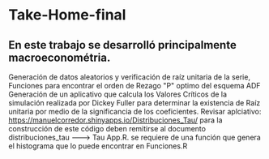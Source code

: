 # Take-Home-final

## En este trabajo se desarrolló principalmente macroeconométria.

Generación de datos aleatorios y verificación de raíz unitaria de la serie, Funciones para encontrar el orden de Rezago "P" optimo del esquema 
ADF Generación de un aplicativo que calcula los Valores Críticos de la simulación realizada por Dickey Fuller para determinar la existencia de 
Raíz unitaria por medio de la significancia de los coeficientes.
Revisar aplciativo: https://manuelcorredor.shinyapps.io/Distribuciones_Tau/ para la construcción de este código deben remitirse al documento 
distribuciones_tau ---> Tau App.R. se requiere de una función que genera el histograma que lo puede encontrar en Funciones.R
 

 
